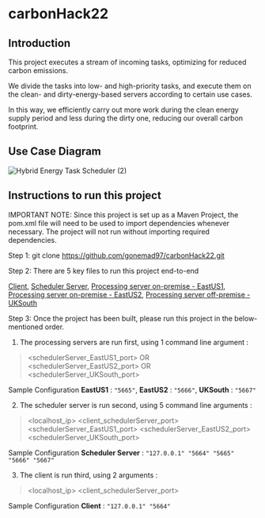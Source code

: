 # carbonHack22

## Introduction
This project executes a stream of incoming tasks, optimizing for reduced carbon emissions. 

We divide the tasks into low- and high-priority tasks, and execute them on the clean- and dirty-energy-based servers according to certain use cases.

In this way, we efficiently carry out more work during the clean energy supply period and less during the dirty one, reducing our overall carbon footprint.


## Use Case Diagram
![Hybrid Energy Task Scheduler (2)](https://user-images.githubusercontent.com/115038203/200086887-b4de31ab-0436-4dd3-9ac4-df8864838e4a.jpg)



## Instructions to run this project

IMPORTANT NOTE:
Since this project is set up as a Maven Project, the pom.xml file will need to be used to import dependencies whenever necessary. The project will not run without importing required dependencies.


Step 1: git clone https://github.com/gonemad97/carbonHack22.git 

Step 2: There are 5 key files to run this project end-to-end

[Client](https://github.com/gonemad97/carbonHack22/blob/main/src/main/java/Client.java), [Scheduler Server](https://github.com/gonemad97/carbonHack22/blob/main/src/main/java/SchedulerServer.java), [Processing server on-premise - EastUS1](https://github.com/gonemad97/carbonHack22/blob/main/src/main/java/EastUS1.java), [Processing server on-premise - EastUS2](https://github.com/gonemad97/carbonHack22/blob/main/src/main/java/EastUS2.java), [Processing server off-premise - UKSouth](https://github.com/gonemad97/carbonHack22/blob/main/src/main/java/UKSouth.java)

Step 3: Once the project has been built, please run this project in the below-mentioned order.

1. The processing servers are run first, using 1 command line argument :

> <schedulerServer_EastUS1_port>  OR    <schedulerServer_EastUS2_port>
> OR
> <schedulerServer_UKSouth_port>

Sample Configuration **EastUS1** : `"5665"`, **EastUS2** : `"5666"`,  **UKSouth** : `"5667"`


2. The scheduler server is run second, using 5 command line arguments : 

> <localhost_ip>   <client_schedulerServer_port>
> <schedulerServer_EastUS1_port>   <schedulerServer_EastUS2_port>
> <schedulerServer_UKSouth_port>

Sample Configuration **Scheduler Server** : `"127.0.0.1" "5664" "5665" "5666" "5667"`

3. The client is run third, using 2 arguments : 
> <localhost_ip> <client_schedulerServer_port>
> 
Sample Configuration **Client** : `"127.0.0.1" "5664" `

